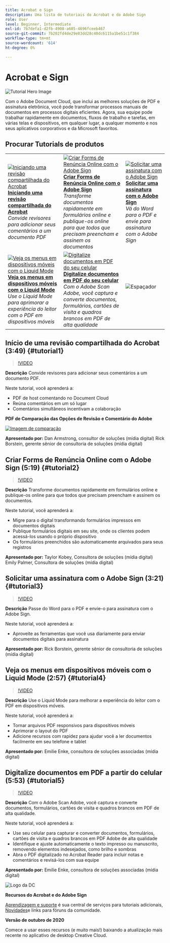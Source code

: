 ```yaml
---
title: Acrobat e Sign
description: Uma lista de tutoriais do Acrobat e do Adobe Sign
role: User
level: Beginner, Intermediate
exl-id: 7b7defa1-d2fb-4908-a605-4696fceeb467
source-git-commit: 7b202fd4de29e83dd28c40dc6115a1be51c1f384
workflow-type: tm+mt
source-wordcount: '614'
ht-degree: 0%

---
```


# Acrobat e Sign

![Tutorial Hero Image](../assets/DC.jpg)

Com o Adobe Document Cloud, que inclui as melhores soluções de PDF e assinatura eletrônica, você pode transformar processos manuais de documentos em processos digitais eficientes. Agora, sua equipe pode trabalhar rapidamente em documentos, fluxos de trabalho e tarefas, em várias telas e dispositivos, em qualquer lugar, a qualquer momento e nos seus aplicativos corporativos e da Microsoft favoritos.

## Procurar Tutorials de produtos

<table style="table-layout:fixed">
<tr>
 <td>
   <a href="acrobat-sign.md#tutorial1">
      <img alt="Iniciando uma revisão compartilhada do Acrobat" src="../assets/acrobat_sharedreview_armstrong.jpg" />
   </a>
    <div>
   <a href="acrobat-sign.md#tutorial1"><strong>Iniciando uma revisão compartilhada do Acrobat</strong></a>
    </div>
    <em>Convide revisores para adicionar seus comentários a um documento PDF</em>
    <br>
  </td>
  <td>
    <a href="acrobat-sign.md#tutorial2">
        <img alt="Criar Forms de Renúncia Online com o Adobe Sign" src="../assets/sign_webforms_palmer-kobey_thumbnail.jpg" />
    </a>
    <div>
    <a href="acrobat-sign.md#tutorial2"><strong>Criar Forms de Renúncia Online com o Adobe Sign</strong></a>
    </div>
    <em>Transforme documentos rapidamente em formulários online e publique-os online para que todos que precisam preencham e assinem os documentos</em>
    <br>
  </td>
  <td>
   <a href="acrobat-sign.md#tutorial3">
      <img alt="Solicitar uma assinatura com o Adobe Sign" src="../assets/sign_request-signature_borstein_thumbnail.jpg" />
   </a>
    <div>
    <a href="acrobat-sign.md#tutorial3"><strong>Solicitar uma assinatura com o Adobe Sign</strong></a>
    </div>
    <em>Vá do Word para o PDF e envie para assinatura com o Adobe Sign</em>
    <br>
  </td>
</tr>
<tr>
 <td>
   <a href="acrobat-sign.md#tutorial4">
      <img alt="Veja os menus em dispositivos móveis com o Liquid Mode" src="../assets/acrobat_liquidmode_enke_thumbnail.jpg" />
   </a>
    <div>
   <a href="acrobat-sign.md#tutorial4"><strong>Veja os menus em dispositivos móveis com o Liquid Mode</strong></a>
    </div>
    <em>Use o Liquid Mode para aprimorar a experiência do leitor com o PDF em dispositivos móveis</em>
    <br>
  </td>
  <td>
    <a href="acrobat-sign.md#tutorial5">
        <img alt="Digitalize documentos em PDF do seu celular" src="../assets/acrobat_scan_enke.jpg" />
    </a>
    <div>
    <a href="acrobat-sign.md#tutorial5"><strong>Digitalize documentos em PDF do seu celular</strong></a>
    </div>
    <em>Com o Adobe Scan Adobe, você captura e converte documentos, formulários, cartões de visita e quadros brancos em PDF de alta qualidade</em>
    <br>
  </td>
  <td>
    <img alt="Espaçador" src="../assets/Gray_thumbnail.png" />
    <div>
    <br>
  </td>
</tr>
</table>

## Início de uma revisão compartilhada do Acrobat (3:49) {#tutorial1}

>[!VIDEO](https://video.tv.adobe.com/v/326777?hidetitle=true)

**Descrição**
Convide revisores para adicionar seus comentários a um documento PDF.

Neste tutorial, você aprenderá a:
* PDF de host comentando no Document Cloud
* Reúna comentários em um só lugar
* Comentários simultâneos incentivam a colaboração

**PDF de Comparação das Opções de Revisão e Comentário do Adobe**

[![Imagem de comparação](../assets/ComparisonPDF_thumbnail_96.png)](../assets/Adobe_Review_and_Comment_Comparisons.pdf)

**Apresentado por:**
Dan Armstrong, consultor de soluções (mídia digital) Rick Borstein, gerente sênior de consultoria de soluções (mídia digital)

## Criar Forms de Renúncia Online com o Adobe Sign (5:19) {#tutorial2}

>[!VIDEO](https://video.tv.adobe.com/v/326776?hidetitle=true)

**Descrição**
Transforme documentos rapidamente em formulários online e publique-os online para que todos que precisam preencham e assinem os documentos.

Neste tutorial, você aprenderá a:
* Migre para o digital transformando formulários impressos em documentos digitais
* Publique formulários digitais em seu site, onde os clientes podem acessá-los usando o próprio dispositivo
* Os formulários preenchidos são automaticamente arquivados para seus registros

**Apresentado por:**
Taylor Kobey, Consultora de soluções (mídia digital) Emily Palmer, Consultora de soluções (mídia digital)

## Solicitar uma assinatura com o Adobe Sign (3:21) {#tutorial3}

>[!VIDEO](https://video.tv.adobe.com/v/326801?hidetitle=true)

**Descrição**
Passe do Word para o PDF e envie-o para assinatura com o Adobe Sign.

Neste tutorial, você aprenderá a:
* Aproveite as ferramentas que você usa diariamente para enviar documentos digitais para assinatura

**Apresentado por:**
Rick Borstein, gerente sênior de consultoria de soluções (mídia digital)

## Veja os menus em dispositivos móveis com o Liquid Mode (2:57) {#tutorial4}

>[!VIDEO](https://video.tv.adobe.com/v/327093?hidetitle=true)

**Descrição**
Use o Liquid Mode para melhorar a experiência do leitor com o PDF em dispositivos móveis.

Neste tutorial, você aprenderá a:
* Tornar arquivos PDF responsivos para dispositivos móveis
* Aprimorar o layout do PDF
* Adicione recursos com rapidez para ajudar você a ler documentos facilmente em seu telefone e tablet

**Apresentado por:**
Emilie Enke, consultora de soluções associadas (mídia digital)

## Digitalize documentos em PDF a partir do celular (5:53) {#tutorial5}

>[!VIDEO](https://video.tv.adobe.com/v/327094?hidetitle=true)

**Descrição**
Com o Adobe Scan Adobe, você captura e converte documentos, formulários, cartões de visita e quadros brancos em PDF de alta qualidade.

Neste tutorial, você aprenderá a:
* Use seu celular para capturar e converter documentos, formulários, cartões de visita e quadros brancos em PDF Adobe de alta qualidade
* Identifique e ajuste automaticamente o texto impresso ou manuscrito, removendo elementos indesejados, como brilho e sombras
* Abra o PDF digitalizado no Acrobat Reader para incluir notas e comentários e revisá-los com sua equipe

**Apresentado por:**
Emilie Enke, consultora de soluções associadas (mídia digital)

![Logo da DC](../assets/Doc-Cloud-256.png)

**Recursos do Acrobat e do Adobe Sign**

[Aprendizagem e suporte](https://helpx.adobe.com/support/document-cloud.html) é sua central de serviços para tutoriais adicionais, [Novidades](https://helpx.adobe.com/acrobat/using/whats-new.html)e links para fóruns da comunidade.

**Versão de outubro de 2020**

Comece a usar esses recursos (e muito mais!) baixando a atualização mais recente no aplicativo de desktop Creative Cloud.
